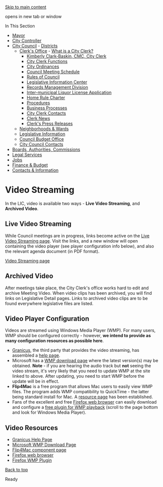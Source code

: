 [Skip to main content](https://www.pittsburghpa.gov/City-Government/City-Council/Clerks-Office/Legislative-Information-Center/Video-Streaming#main-content)

opens in new tab or window

In This Section

- [Mayor](https://www.pittsburghpa.gov/City-Government/Mayor)
- [City Controller](https://www.pittsburghpa.gov/City-Government/City-Controllers-Office)
- [City Council](https://www.pittsburghpa.gov/City-Government/City-Council)  - [Districts](https://www.pittsburghpa.gov/City-Government/City-Council/Districts)
  - [Clerk's Office](https://www.pittsburghpa.gov/City-Government/City-Council/Clerks-Office)    - [What is a City Clerk?](https://www.pittsburghpa.gov/City-Government/City-Council/Clerks-Office/What-is-a-City-Clerk)
    - [Kimberly Clark-Baskin, CMC, City Clerk](https://www.pittsburghpa.gov/City-Government/City-Council/Clerks-Office/Kimberly-D.-Clark-Baskin)
    - [City Clerk Functions](https://www.pittsburghpa.gov/City-Government/City-Council/Clerks-Office/City-Clerk-Functions)
    - [City Ordinances](https://www.pittsburghpa.gov/City-Government/City-Council/Clerks-Office/City-Ordinances)
    - [Council Meeting Schedule](https://www.pittsburghpa.gov/City-Government/City-Council/Clerks-Office/Council-Meeting-Schedule)
    - [Rules of Council](https://www.pittsburghpa.gov/City-Government/City-Council/Clerks-Office/Rules-of-Council)
    - [Legislative Information Center](https://www.pittsburghpa.gov/City-Government/City-Council/Clerks-Office/Legislative-Information-Center)
    - [Records Management Division](https://www.pittsburghpa.gov/City-Government/City-Council/Clerks-Office/Records-Management-Division)
    - [Inter-municipal Liquor License Application](https://www.pittsburghpa.gov/City-Government/City-Council/Clerks-Office/Inter-municipal-Liquor-License-Application)
    - [Home Rule Charter](https://www.pittsburghpa.gov/City-Government/City-Council/Clerks-Office/Home-Rule-Charter)
    - [Procedures](https://www.pittsburghpa.gov/City-Government/City-Council/Clerks-Office/Procedures)
    - [Business Processes](https://www.pittsburghpa.gov/City-Government/City-Council/Clerks-Office/Business-Processes)
    - [City Clerk Contacts](https://www.pittsburghpa.gov/City-Government/City-Council/Clerks-Office/City-Clerk-Contacts)
    - [Clerk News](https://www.pittsburghpa.gov/City-Government/City-Council/Clerks-Office/Clerk-News)
    - [Clerk's Press Releases](https://www.pittsburghpa.gov/City-Government/City-Council/Clerks-Office/Clerks-Press-Releases)
  - [Neighborhoods & Wards](https://www.pittsburghpa.gov/City-Government/City-Council/Neighborhoods-Wards)
  - [Legislative Information](https://www.pittsburghpa.gov/City-Government/City-Council/Legislative-Information)
  - [Council Budget Office](https://www.pittsburghpa.gov/City-Government/City-Council/Council-Budget-Office)
  - [City Council Contacts](https://www.pittsburghpa.gov/City-Government/City-Council/Council-Contacts)
- [Boards, Authorities, Commissions](https://www.pittsburghpa.gov/City-Government/Boards-Authorities-Commissions)
- [Legal Services](https://www.pittsburghpa.gov/City-Government/Legal-Services)
- [Jobs](https://www.pittsburghpa.gov/City-Government/Jobs)
- [Finance & Budget](https://www.pittsburghpa.gov/City-Government/Finance-Budget)
- [Contacts & Information](https://www.pittsburghpa.gov/City-Government/Contacts-Information)

# Video Streaming

In the LIC, video is available two ways - **Live Video Streaming**, and **Archived Video**.

## Live Video Streaming

While Council meetings are in progress, links become active on the [Live Video Streaming page](https://pittsburgh.granicus.com/ViewPublisher.php?view_id=2). Visit the links, and a new window will open containing the video player (see player configuration info below), and also the relevant agenda document (in PDF format).

[Video Streaming page](https://pittsburgh.granicus.com/ViewPublisher.php?view_id=2)

## Archived Video

After meetings take place, the City Clerk's office works hard to edit and archive Meeting Video. When video clips has been archived, you will find links on Legislative Detail pages. Links to archived video clips are to be found everywhere legislative files are listed.

## Video Player Configuration

Videos are streamed using Windows Media Player (WMP). For many users, WMP should be configured correctly - however, **we intend to provide as many configuration resources as possible here**.

- [Granicus](https://granicus.com/blog/introducing-video-anywhere-modern-video-experience-any-device/), the third party that provides the video streaming, has assembled a [help page](https://granicus.force.com/citizen/citizenHome).
- Microsoft has a [WMP download page](https://support.microsoft.com/en-us/windows/get-windows-media-player-81718e0d-cfce-25b1-aee3-94596b658287) where the latest version(s) may be obtained. **Note** \- if you are hearing the audio track but **not** seeing the video stream, it's very likely that you need to update WMP at the site linked to above. After updating, you need to start WMP before the update will be in effect.
- **Flip4Mac** is a free program that allows Mac users to easily view WMP files. The program adds WMP compatibility to QuickTime - the latter being standard install for Mac. A [resource page](https://www.microsoft.com/windows/windowsmedia/player/wmcomponents.mspx) has been established.
- Fans of the excellent and free [Firefox web browser](https://www.mozilla.org/en-US/firefox/) can easily download and configure a [free plugin for WMP playback](https://addons.mozilla.org/en-US/firefox/browse/type:7) (scroll to the page bottom and look for Windows Media Player).

## Video Resources

- [Granicus Help Page](https://granicus.force.com/citizen/citizenHome)
- [Microsoft WMP Download Page](https://support.microsoft.com/en-us/windows/get-windows-media-player-81718e0d-cfce-25b1-aee3-94596b658287)
- [Flip4Mac component page](https://www.microsoft.com/windows/windowsmedia/player/wmcomponents.mspx)
- [Firefox web browser](https://www.mozilla.org/en-US/firefox/)
- [Firefox WMP Plugin](https://support.mozilla.org/en-US/kb/npapi-plugins)

[Back to top](https://www.pittsburghpa.gov/City-Government/City-Council/Clerks-Office/Legislative-Information-Center/Video-Streaming#body-top)

Ready
